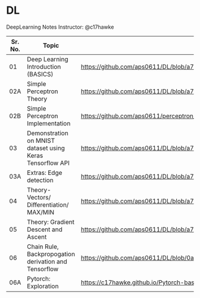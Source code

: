 # DL
DeepLearning Notes
Instructor: @c17hawke

| Sr. No. | Topic                                                      | Link                                                         |
| ------- | ---------------------------------------------------------- | ------------------------------------------------------------ |
| 01      | Deep Learning Introduction (BASICS)                        | https://github.com/aps0611/DL/blob/a7539a536aa8df0bab47d52f551cc1cbeec81198/DL_INTRO_part1.ipynb |
| 02A     | Simple Perceptron Theory                                   | https://github.com/aps0611/DL/blob/a7539a536aa8df0bab47d52f551cc1cbeec81198/Day-02_DL_FSDS.pdf |
| 02B     | Simple Perceptron Implementation                           | https://github.com/aps0611/perceptron_implementation/blob/8018be2c0a4a177229e340367b55bf8cb10eb362/research_env/perceptron%20implementation.ipynb |
| 03      | Demonstration on MNIST dataset using Keras Tensorflow  API | https://github.com/aps0611/DL/blob/a7539a536aa8df0bab47d52f551cc1cbeec81198/Day03_demo_tf_keras.ipynb |
| 03A     | Extras: Edge detection <sobel filter>                      | https://github.com/aps0611/DL/blob/a7539a536aa8df0bab47d52f551cc1cbeec81198/day03_edge_detection.ipynb |
| 04      | Theory- Vectors/ Differentiation/ MAX/MIN                  | https://github.com/aps0611/DL/blob/a7539a536aa8df0bab47d52f551cc1cbeec81198/Day-04_vectors_differentiation_maxima_minima.pdf |
| 05      | Theory: Gradient Descent and Ascent                        | https://github.com/aps0611/DL/blob/a7539a536aa8df0bab47d52f551cc1cbeec81198/Day-05_gradient_descent_ascent_theory.pdf |
|  06     | Chain Rule, Backpropogation derivation and Tensorflow      | https://github.com/aps0611/DL/blob/0a3aee85d8449c921edbdae88920b85b246ee657/Day-06_backpropogation_chainrule_basics.pdf                                                            |
|  06A    | Pytorch: Exploration                                       | https://c17hawke.github.io/Pytorch-basics/                   |


